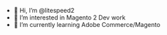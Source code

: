 - 👋 Hi, I’m @litespeed2
- 👀 I’m interested in Magento 2 Dev work
- 🌱 I’m currently learning Adobe Commerce/Magento


<!---
litespeed2/litespeed2 is a ✨ special ✨ repository because its `README.md` (this file) appears on your GitHub profile.
You can click the Preview link to take a look at your changes.
--->
